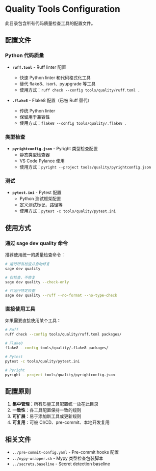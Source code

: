# Quality Tools Configuration

此目录包含所有代码质量检查工具的配置文件。

## 配置文件

### Python 代码质量

- **`ruff.toml`** - Ruff linter 配置

  - 快速 Python linter 和代码格式化工具
  - 替代 flake8、isort、pyupgrade 等工具
  - 使用方式：`ruff check --config tools/quality/ruff.toml .`

- **`.flake8`** - Flake8 配置（已被 Ruff 替代）

  - 传统 Python linter
  - 保留用于兼容性
  - 使用方式：`flake8 --config tools/quality/.flake8 .`

### 类型检查

- **`pyrightconfig.json`** - Pyright 类型检查配置
  - 静态类型检查器
  - VS Code Pylance 使用
  - 使用方式：`pyright --project tools/quality/pyrightconfig.json`

### 测试

- **`pytest.ini`** - Pytest 配置
  - Python 测试框架配置
  - 定义测试标记、路径等
  - 使用方式：`pytest -c tools/quality/pytest.ini`

## 使用方式

### 通过 sage dev quality 命令

推荐使用统一的质量检查命令：

```bash
# 运行所有检查并自动修复
sage dev quality

# 仅检查，不修复
sage dev quality --check-only

# 只运行特定检查
sage dev quality --ruff --no-format --no-type-check
```

### 直接使用工具

如果需要直接使用某个工具：

```bash
# Ruff
ruff check --config tools/quality/ruff.toml packages/

# Flake8
flake8 --config tools/quality/.flake8 packages/

# Pytest
pytest -c tools/quality/pytest.ini

# Pyright
pyright --project tools/quality/pyrightconfig.json
```

## 配置原则

1. **集中管理**：所有质量工具配置统一放在此目录
1. **一致性**：各工具配置保持一致的规则
1. **可扩展**：易于添加新工具或更新规则
1. **可复用**：可被 CI/CD、pre-commit、本地开发复用

## 相关文件

- `../pre-commit-config.yaml` - Pre-commit hooks 配置
- `../mypy-wrapper.sh` - Mypy 类型检查包装脚本
- `../secrets.baseline` - Secret detection baseline
